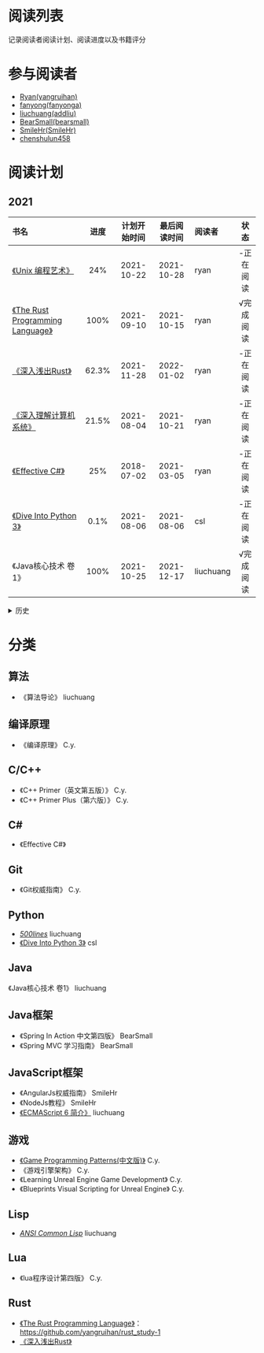 # 阅读列表

记录阅读者阅读计划、阅读进度以及书籍评分

# 参与阅读者

- [Ryan(yangruihan)](https://github.com/yangruihan)
- [fanyong(fanyonga)](https://github.com/fanyonga)
- [liuchuang(addliu)](https://github.com/addliu)
- [BearSmall(bearsmall)](https://github.com/bearsmall)
- [SmileHr(SmileHr)](https://github.com/SmileHr)
- [chenshulun458](https://github.com/chenshulun458)

# 阅读计划

## 2021


| 书名 | 进度 | 计划开始时间 | 最后阅读时间 | 阅读者 | 状态 |
| :- | :-: | :-: | :-: | :- | :-: |
| [《Unix 编程艺术》](https://book.douban.com/subject/1467587/) | 24% | 2021-10-22 | 2021-10-28 | ryan | -正在阅读 |
| [《The Rust Programming Language》](https://doc.rust-lang.org/stable/book/) | 100% | 2021-09-10 | 2021-10-15 | ryan | √完成阅读 |
| [《深入浅出Rust》](https://www.amazon.cn/dp/B07GSRFG28) | 62.3% | 2021-11-28 | 2022-01-02 | ryan | -正在阅读 |
| [《深入理解计算机系统》](https://book.douban.com/subject/26912767/) | 21.5% | 2021-08-04 | 2021-10-21 | ryan | -正在阅读 |
| [《Effective C#》](https://www.amazon.cn/dp/B07D5952BF/ref=sr_1_1?ie=UTF8&qid=1545199348&sr=8-1&keywords=Effective+C%23) | 25% | 2018-07-02 | 2021-03-05 | ryan | -正在阅读 |
| [《Dive Into Python 3》](https://diveintopython3.problemsolving.io/) | 0.1% | 2021-08-06 | 2021-08-06 | csl | -正在阅读 |
| 《Java核心技术 卷1》 | 100% | 2021-10-25 | 2021-12-17 | liuchuang | √完成阅读 |

<details>
  <summary>历史</summary>

## 2017-2020


| 书名 | 进度 | 计划开始时间 | 最后阅读时间 | 阅读者 | 状态 |
| :- | :-: | :-: | :-: | :- | :-: |
| [《Git权威指南》](https://www.amazon.cn/dp/B009WMC3QQ/ref=sr_1_1?ie=UTF8&qid=1545199166&sr=8-1&keywords=git%E6%9D%83%E5%A8%81%E6%8C%87%E5%8D%97) | 62% | 2017-1-10 | 2017-2-14 | C.y. | √结束阅读 |
| [《C++ Primer（英文第五版）》](https://www.amazon.cn/dp/B00ESUIL0O/ref=sr_1_1?ie=UTF8&qid=1545199207&sr=8-1&keywords=c+primer) | 100.0% | 2017-1-19 | 2017-4-20 | C.y. | √结束阅读 |
| [《Game Programming Patterns》](http://gpp.tkchu.me/) | 100.0% | 2017-7-24 | 2017-8-24 | C.y. | √完成阅读 |
| [《游戏引擎架构》](https://www.amazon.cn/dp/B00HY8SIX2/ref=sr_1_1?ie=UTF8&qid=1545199235&sr=8-1&keywords=%E6%B8%B8%E6%88%8F%E5%BC%95%E6%93%8E%E6%9E%B6%E6%9E%84) | 100.0% | 2017-8-24 | 2018-9-19 | C.y. | √完成阅读 |
| [《Real-Time Rendering 3rd Edition》](https://www.amazon.cn/dp/B007COYODQ/ref=sr_1_fkmr1_1?ie=UTF8&qid=1545199263&sr=8-1-fkmr1&keywords=Real-Time+Rendering+3rd+Edition) | 13% | 2018-10-11 | 2018-11-27 | C.y. | *正在阅读 |
| [《craftinginterpreters》](http://craftinginterpreters.com/) | 100.0% | 2018-11-24 | 2018-12-16 | C.y. | √结束阅读 |
| [《自己动手写编译器》](http://pandolia.net/tinyc/index.html) | 100.0% | 2018-12-17 | 2018-12-19 | C.y. | √完成阅读 |
| [《编译原理（第二版》](https://www.amazon.cn/dp/B001NGO85I/ref=sr_1_1?ie=UTF8&qid=1545310962&sr=8-1&keywords=%E7%BC%96%E8%AF%91%E5%8E%9F%E7%90%86) | 13.2% | 2018-12-19 | 2019-01-15 | C.y. | *正在阅读 |
| [《垃圾回收的算法与实现》](https://book.douban.com/subject/26821357/) | 53.32% | 2019-5-22 | 2019-06-04 | C.y. | *正在阅读 |
| [《计算机程序的构造和解释（第2版）》](https://www.amazon.cn/dp/B0011AP7RY/ref=sr_1_1?ie=UTF8&qid=1545199292&sr=8-1&keywords=%E8%AE%A1%E7%AE%97%E6%9C%BA%E7%A8%8B%E5%BA%8F%E7%9A%84%E6%9E%84%E9%80%A0%E5%92%8C%E8%A7%A3%E9%87%8A) | 4% | 2017-11-25 | 2017-11-26 | C.y. | -暂停阅读 |
| [《C++ Primer Plus（第六版）》](https://www.amazon.cn/dp/B008A4XZRI/ref=sr_1_1?ie=UTF8&qid=1545199313&sr=8-1&keywords=C%2B%2B+Primer+Plus%EF%BC%88%E7%AC%AC%E5%85%AD%E7%89%88%EF%BC%89) | 100.0% | 2018-06-10 | 2018-06-29 | C.y. | √完成阅读 |
| [《Learning Unreal Engine Game Development》](https://www.amazon.cn/dp/B01956B5PS/ref=sr_1_1?ie=UTF8&qid=1545199383&sr=8-1&keywords=Learning+Unreal+Engine+Game+Development) | 100.0% | 2018-06-30 | 2018-07-10 | C.y. | √完成阅读 |
| [《Blueprints Visual Scripting for Unreal Engine》](https://www.amazon.cn/dp/B00YSILVNA/ref=sr_1_2?ie=UTF8&qid=1545199401&sr=8-2&keywords=Blueprints+Visual+Scripting+for+Unreal+Engine) | 100.0% | 2018-7-11 | 2018-7-15 | C.y. | √完成阅读 |
| [《游戏设计的236个技巧》](https://www.amazon.cn/dp/B017SDUYB6/ref=sr_1_1?ie=UTF8&qid=1545199335&sr=8-1&keywords=%E6%B8%B8%E6%88%8F%E8%AE%BE%E8%AE%A1%E7%9A%84236%E4%B8%AA%E6%8A%80%E5%B7%A7) | 25% | 2018-7-14 | 2018-8-3 | C.y. | *暂停阅读 |
| 《lua程序设计第四版》 | 100% | 2020-07-10 | 2020-07-18 | C.y. | √完成阅读 |
| 《Clojure编程实战》 | 100% | 2020-07-24 | 2020-08-28 | C.y. | √完成阅读 |
| [Modern C++ Tutorial: C++11/14/17/20 On the Fly](https://github.com/changkun/modern-cpp-tutorial) | 100% | 2020-08-27 | 2021-01-05 | C.y. | √完成阅读 |
| 《算法导论》 | 42% | 2017-1-17 | 2017-2-26 | liuchuang | *暂停阅读 |
| [_500lines_][500lines] | 7% | 2017-1-10 | 2017-1-22 | liuchuang | *暂停阅读 |
| 《Spring In Action 中文第四版》 | 45% | 2017-1-12 | 2017-2-18 | BearSmall | 正在阅读 |
| 《王道机试指南》 | 85% | 2017-2-20 | 2017-3-24 | bearsmall | 正在阅读 |
| 《Spring MVC 学习指南》 | 100% | 2017-1-17 | 2017-1-24 | BearSmall | 阅读完毕 |
| 《白帽子讲Web安全》 | 70% | 2017-7-29 | 2017-9-21 | BearSmall | 正在阅读 |
| 《Git权威指南》 | 25% | 2017-2-19 | 2017-2-19 | fanyonga | 正在阅读 |
| 《阿里巴巴Java开发手册》 | 100% | 2017-2-17 | 2017-2-19 | fanyonga | 阅读完毕 |
| 《AngularJs权威指南》 | 30% | 2017-2-17 | 2017-2-27 | SmileHr | 正在阅读 |
| 《NodeJs教程》 | 50% | 2017-2-20 | 2017-2-21 | SmileHr | 正在阅读 |
| [_ANSI Common Lisp_][CommonLisp] | 18% | 2017-8-22 | 2017-08-23 | liuchuang | 正在阅读 |
| [《ECMAScript 6 简介》][ECMAScript6-intro] | 100% | 2018-04-16 | 2018-06-16 | liuchuang | √完成阅读 |

</details>

# 分类

## 算法

- 《算法导论》 liuchuang

## 编译原理

- 《编译原理》 C.y.

## C/C++

- 《C++ Primer（英文第五版）》 C.y.
- 《C++ Primer Plus（第六版）》 C.y.

## C#

- 《Effective C#》

## Git

- 《Git权威指南》 C.y.

## Python

- [_500lines_][500lines] liuchuang
- [《Dive Into Python 3》][dp3] csl

## Java

《Java核心技术 卷1》 liuchuang

## Java框架

- 《Spring In Action 中文第四版》 BearSmall
- 《Spring MVC 学习指南》 BearSmall

## JavaScript框架

- 《AngularJs权威指南》 SmileHr
- 《NodeJs教程》 SmileHr
- [《ECMAScript 6 简介》][ECMAScript6-intro] liuchuang

## 游戏

- [《Game Programming Patterns(中文版)》](http://gpp.tkchu.me/) C.y.
- 《游戏引擎架构》 C.y.
- 《Learning Unreal Engine Game Development》 C.y.
- 《Blueprints Visual Scripting for Unreal Engine》 C.y.

## Lisp

- [_ANSI Common Lisp_][CommonLisp] liuchuang

## Lua

- 《lua程序设计第四版》 C.y.

## Rust

- [《The Rust Programming Language》](https://doc.rust-lang.org/stable/book/)：https://github.com/yangruihan/rust_study-1
- [《深入浅出Rust》](https://www.amazon.cn/dp/B07GSRFG28)

[CommonLisp]: https://acl.readthedocs.io/en/latest/zhCN
[ECMAScript6-intro]: http://es6.ruanyifeng.com/#docs/intro
[500lines]: https://github.com/aosabook/500lines
[dp3]: https://diveintopython3.problemsolving.io/
